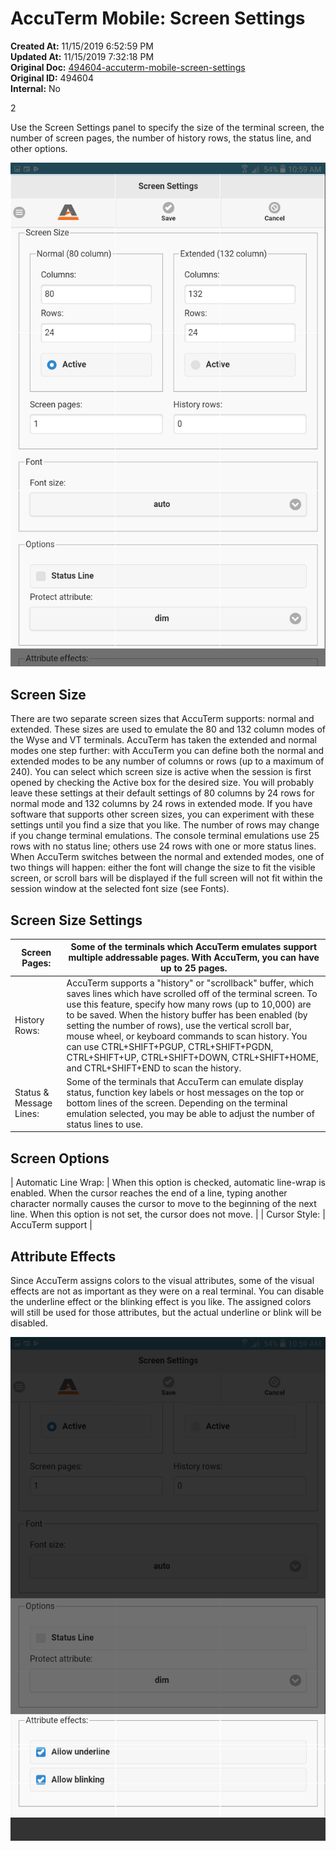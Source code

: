 # AccuTerm Mobile: Screen Settings

**Created At:** 11/15/2019 6:52:59 PM  
**Updated At:** 11/15/2019 7:32:18 PM  
**Original Doc:** [494604-accuterm-mobile-screen-settings](https://docs.zumasys.com/accutermmobile/494604-accuterm-mobile-screen-settings)  
**Original ID:** 494604  
**Internal:** No  




2

Use the Screen Settings panel to specify the size of the terminal screen, the number of screen pages, the number of history rows, the status line, and other options.

![494604-accuterm-mobile-screen-settings: 1573845191446-1573845191446](./1573845191446-1573845191446.png)





## Screen Size



There are two separate screen sizes that AccuTerm supports: normal and extended. These sizes are used to emulate the 80 and 132 column modes of the Wyse and VT terminals. AccuTerm has taken the extended and normal modes one step further: with AccuTerm you can define both the normal and extended modes to be any number of columns or rows (up to a maximum of 240). You can select which screen size is active when the session is first opened by checking the Active box for the desired size. You will probably leave these settings at their default settings of 80 columns by 24 rows for normal mode and 132 columns by 24 rows in extended mode. If you have software that supports other screen sizes, you can experiment with these settings until you find a size that you like. The number of rows may change if you change terminal emulations. The console terminal emulations use 25 rows with no status line; others use 24 rows with one or more status lines. When AccuTerm switches between the normal and extended modes, one of two things will happen: either the font will change the size to fit the visible screen, or scroll bars will be displayed if the full screen will not fit within the session window at the selected font size (see Fonts).



## Screen Size Settings




| Screen Pages: | Some of the terminals which AccuTerm emulates support multiple addressable pages. With AccuTerm, you can have up to 25 pages. |
| --- | --- |
| History Rows: | AccuTerm supports a "history" or "scrollback" buffer, which saves lines which have scrolled off of the terminal screen. To use this feature, specify how many rows (up to 10,000) are to be saved. When the history buffer has been enabled (by setting the number of rows), use the vertical scroll bar, mouse wheel, or keyboard commands to scan history. You can use CTRL+SHIFT+PGUP, CTRL+SHIFT+PGDN, CTRL+SHIFT+UP, CTRL+SHIFT+DOWN, CTRL+SHIFT+HOME, and CTRL+SHIFT+END to scan the history. |
| Status & Message Lines: | Some of the terminals that AccuTerm can emulate display status, function key labels or host messages on the top or bottom lines of the screen. Depending on the terminal emulation selected, you may be able to adjust the number of status lines to use. |


## Screen Options




| Automatic Line Wrap: | When this option is checked, automatic line-wrap is enabled. When the cursor reaches the end of a line, typing another character normally causes the cursor to move to the beginning of the next line. When this option is not set, the cursor does not move. |
| Cursor Style: | AccuTerm support |




## Attribute Effects

Since AccuTerm assigns colors to the visual attributes, some of the visual effects are not as important as they were on a real terminal. You can disable the underline effect or the blinking effect is you like. The assigned colors will still be used for those attributes, but the actual underline or blink will be disabled.

![494604-accuterm-mobile-screen-settings: 1573845463553-1573845463553](./1573845463553-1573845463553.png)




